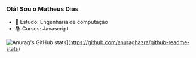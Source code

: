 ### Olá! Sou o Matheus Dias

- 🎒 Estudo: Engenharia de computação
- 📚 Cursos: Javascript

![Anurag's GitHub stats](https://github-readme-stats.vercel.app/api?Matheusdiasmed=anuraghazra)](https://github.com/anuraghazra/github-readme-stats)
